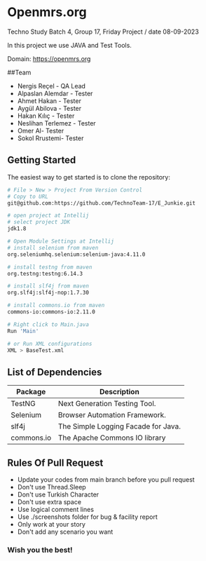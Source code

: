 # Openmrs.org

Techno Study Batch 4, Group 17, Friday Project / date 08-09-2023

In this project we use JAVA and Test Tools.

Domain: https://openmrs.org

##Team

- Nergis Reçel - QA Lead
- Alpaslan Alemdar - Tester
- Ahmet Hakan - Tester
- Aygül Abilova - Tester
- Hakan Kılıç - Tester
- Neslihan Terlemez - Tester
- Omer Al- Tester
- Sokol Rrustemi- Tester

Getting Started
---------------

The easiest way to get started is to clone the repository:

```bash
# File > New > Project From Version Control 
# Copy to URL
git@github.com:https://github.com/TechnoTeam-17/E_Junkie.git

# open project at Intellij
# select project JDK
jdk1.8

# Open Module Settings at Intellij
# install selenium from maven
org.seleniumhq.selenium:selenium-java:4.11.0

# install testng from maven
org.testng:testng:6.14.3

# install slf4j from maven
org.slf4j:slf4j-nop:1.7.30

# install commons.io from maven
commons-io:commons-io:2.11.0

# Right click to Main.java
Run 'Main'

# or Run XML configurations
XML > BaseTest.xml 
```

List of Dependencies
----------------

| Package    | Description                             |
|------------|-----------------------------------------|
| TestNG     | Next Generation Testing Tool.           |
| Selenium   | Browser Automation Framework.           |
| slf4j      | The Simple Logging Facade for Java.     |
| commons.io | The Apache Commons IO library           |

## Rules Of Pull Request
- Update your codes from main branch before you pull request
- Don't use Thread.Sleep
- Don't use Turkish Character
- Don't use extra space
- Use logical comment lines
- Use ./screenshots folder for bug & facility report
- Only work at your story
- Don't add any scenario you want

### Wish you the best! 

